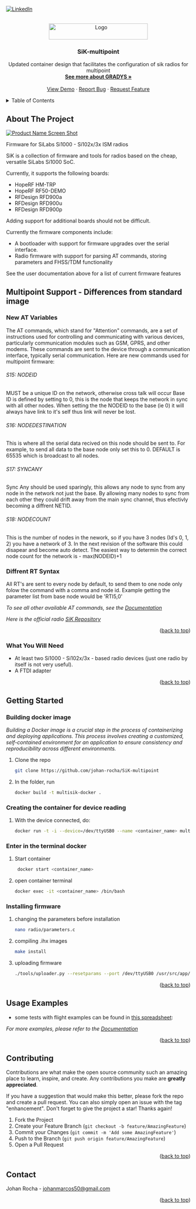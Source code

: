 <!-- Improved compatibility of back to top link: See: https://github.com/othneildrew/Best-README-Template/pull/73 -->
<a name="readme-top"></a>



<!-- PROJECT SHIELDS -->
<!--
*** I'm using markdown "reference style" links for readability.
*** Reference links are enclosed in brackets [ ] instead of parentheses ( ).
*** See the bottom of this document for the declaration of the reference variables
*** for contributors-url, forks-url, etc. This is an optional, concise syntax you may use.
*** https://www.markdownguide.org/basic-syntax/#reference-style-links
-->
[![LinkedIn][linkedin-shield]][linkedin-url]



<!-- PROJECT LOGO -->
<br />
<div align="center">
  <a href="https://ardupilot.org/copter/docs/common-3dr-radio-advanced-configuration-and-technical-information.html">
    <img src="https://upload.wikimedia.org/wikipedia/commons/thumb/1/1f/ArduPilot_logo.svg/2560px-ArduPilot_logo.svg.png" alt="Logo" width="270" height="44">
  </a>

  <h3 align="center">SiK-multipoint</h3>

  <p align="center">
    Updated container design that facilitates the configuration of sik radios for multipoint
    <br />
    <a href="https://www.lac.inf.puc-rio.br/index.php/gradys/"><strong>See more about GRADYS »</strong></a>
    <br />
    <br />
    <a href="https://github.com/othneildrew/Best-README-Template">View Demo</a>
    ·
    <a href="https://github.com/othneildrew/Best-README-Template/issues">Report Bug</a>
    ·
    <a href="https://github.com/othneildrew/Best-README-Template/issues">Request Feature</a>
  </p>
</div>



<!-- TABLE OF CONTENTS -->
<details>
  <summary>Table of Contents</summary>
  <ol>
    <li>
      <a href="#about-the-project">About The Project</a>
      <ul>
        <li><a href="#differences-from-standard-image">Differences from standard image</a></li>
      </ul>
    </li>
    <li>
      <a href="#getting-started">Getting Started</a>
      <ul>
        <li><a href="#building-docker-image">Building docker image</a></li>
        <li><a href="#creating-the-container-for-device-reading">Creating the container</a></li>
        <li><a href="#enter-in-the-terminal-docker">Enter in the terminal</a></li>
        <li><a href="#installing-firmware">Install Firmware</a></li>
      </ul>
    </li>
    <li><a href="#usage-examples">Usage Examples</a></li>
    <li><a href="#contributing">Contributing</a></li>
    <li><a href="#contact">Contact</a></li>
  </ol>
</details>



<!-- ABOUT THE PROJECT -->
## About The Project

[![Product Name Screen Shot][product-screenshot]](https://example.com)

Firmware for SiLabs Si1000 - Si102x/3x ISM radios

SiK is a collection of firmware and tools for radios based on the cheap, versatile SiLabs Si1000 SoC.

Currently, it supports the following boards:

 - HopeRF HM-TRP
 - HopeRF RF50-DEMO
 - RFDesign RFD900a
 - RFDesign RFD900u
 - RFDesign RFD900p

Adding support for additional boards should not be difficult.

Currently the firmware components include:

 - A bootloader with support for firmware upgrades over the serial interface.
 - Radio firmware with support for parsing AT commands, storing parameters and FHSS/TDM functionality

See the user documentation above for a list of current firmware features

## Multipoint Support - Differences from standard image
### New AT Variables

The AT commands, which stand for "Attention" commands, are a set of instructions used for controlling and communicating with various devices, particularly communication modules such as GSM, GPRS, and other modems. These commands are sent to the device through a communication interface, typically serial communication. Here are new commands used for multipoint firmware:

###### S15: NODEID
MUST be a unique ID on the network, otherwise cross talk will occur
Base ID is defined by setting to 0, this is the node that keeps the network in sync with all other nodes.
When setting the the NODEID to the base (ie 0) it will always have link to it's self thus link will never be lost.

###### S16: NODEDESTINATION
This is where all the serial data recived on this node should be sent to.
For example, to send all data to the base node only set this to 0.
DEFAULT is 65535 which is broadcast to all nodes.

###### S17: SYNCANY
Sync Any should be used sparingly, this allows any node to sync from any node in the network not just the base.
By allowing many nodes to sync from each other they could drift away from the main sync channel,
thus efectivly becoming a diffrent NETID.

###### S18: NODECOUNT
This is the number of nodes in the nework, so if you have 3 nodes (Id's 0, 1, 2) you have a network of 3.
In the next revision of the software this could disapear and become auto detect.
The easiest way to determin the correct node count for the network is - max(NODEID)+1

### Diffrent RT Syntax

All RT's are sent to every node by default, to send them to one node only folow the command with a comma and node id.
Example getting the parameter list from base node would be 'RTI5,0'

_To see all other available AT commands, see the [Documentation](https://ardupilot.org/copter/docs/common-3dr-radio-advanced-configuration-and-technical-information.html)_

_Here is the official radio [SiK Repository](https://github.com/ArduPilot/SiK)_


<p align="right">(<a href="#readme-top">back to top</a>)</p>



### What You Will Need

 - At least two Si1000 - Si102x/3x - based radio devices (just one radio by itself is not very useful).
 - A FTDI adapter

<p align="right">(<a href="#readme-top">back to top</a>)</p>



<!-- GETTING STARTED -->
## Getting Started
### Building docker image


_Building a Docker image is a crucial step in the process of containerizing and deploying applications. This process involves creating a customized, self-contained environment for an application to ensure consistency and reproducibility across different environments._

1. Clone the repo
   ```sh
   git clone https://github.com/johan-rocha/SiK-multipoint
   ```
2. In the folder, run
   ```sh
   docker build -t multisik-docker .
   ```

### Creating the container for device reading
1. With the device connected, do:
   ```sh
   docker run -t -i --device=/dev/ttyUSB0 --name <container_name> multisik-docker bash
   ```

### Enter in the terminal docker
1. Start container
   ```sh
    docker start <container_name>
   ```
2. open container terminal
   ```sh
   docker exec -it <container_name> /bin/bash
   ```
### Installing firmware
1. changing the parameters before installation
   ```sh
   nano radio/parameters.c
   ```
2. compiling .ihx images
   ```sh
   make install
   ```
3. uploading firmware
   ```sh
   ./tools/uploader.py --resetparams --port /dev/ttyUSB0 /usr/src/app/MultiSiK/Firmware/obj/hm_trp/radio~hm_trp/radio~hm_trp.ihx
   ```

<p align="right">(<a href="#readme-top">back to top</a>)</p>



<!-- USAGE EXAMPLES -->
## Usage Examples
- some tests with flight examples can be found in [this spreadsheet](https://docs.google.com/spreadsheets/d/1xMP8dMGkIPPJdYIWrom84b4NRgzgUPgrNlQ3gqbemEs/edit?usp=sharing):

_For more examples, please refer to the [Documentation](https://ardupilot.org/copter/docs/common-3dr-radio-advanced-configuration-and-technical-information.html)_

<p align="right">(<a href="#readme-top">back to top</a>)</p>


<!-- CONTRIBUTING -->
## Contributing

Contributions are what make the open source community such an amazing place to learn, inspire, and create. Any contributions you make are **greatly appreciated**.

If you have a suggestion that would make this better, please fork the repo and create a pull request. You can also simply open an issue with the tag "enhancement".
Don't forget to give the project a star! Thanks again!

1. Fork the Project
2. Create your Feature Branch (`git checkout -b feature/AmazingFeature`)
3. Commit your Changes (`git commit -m 'Add some AmazingFeature'`)
4. Push to the Branch (`git push origin feature/AmazingFeature`)
5. Open a Pull Request

<p align="right">(<a href="#readme-top">back to top</a>)</p>

<!-- CONTACT -->
## Contact

Johan Rocha - johanmarcos50@gmail.com


<p align="right">(<a href="#readme-top">back to top</a>)</p>



<!-- MARKDOWN LINKS & IMAGES -->
<!-- https://www.markdownguide.org/basic-syntax/#reference-style-links -->
[linkedin-shield]: https://img.shields.io/badge/-LinkedIn-black.svg?style=for-the-badge&logo=linkedin&colorB=555
[linkedin-url]: https://www.linkedin.com/in/johan-rocha-4a8224226/
[product-screenshot]: images/screenshot.png